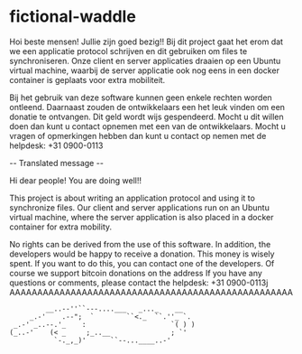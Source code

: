 # fictional-waddle
Hoi beste mensen! Jullie zijn goed bezig!!
Bij dit project gaat het erom dat we een applicatie protocol schrijven en dit gebruiken om files te synchroniseren. Onze client en server applicaties draaien op een Ubuntu virtual machine, waarbij de server applicatie ook nog eens in een docker container is geplaats voor extra mobiliteit.

Bij het gebruik van deze software kunnen geen enkele rechten worden ontleend. Daarnaast zouden de ontwikkelaars een het leuk vinden om een donatie te ontvangen. Dit geld wordt wijs gespendeerd. Mocht u dit willen doen dan kunt u contact opnemen met een van de ontwikkelaars.
Mocht u vragen of opmerkingen hebben dan kunt u contact op nemen met de helpdesk: +31 0900-0113

-- Translated message --

Hi dear people! You are doing well!!

This project is about writing an application protocol and using it to synchronize files. Our client and server applications run on an Ubuntu virtual machine, where the server application is also placed in a docker container for extra mobility.

No rights can be derived from the use of this software. In addition, the developers would be happy to receive a donation. This money is wisely spent. If you want to do this, you can contact one of the developers. Of course we support bitcoin donations on the address 
If you have any questions or comments, please contact the helpdesk: +31 0900-0113j AAAAAAAAAAAAAAAAAAAAAAAAAAAAAAAAAAAAAAAAAAAAAAAAAAA


             __..--''``---....___   _..._    __
         _.-'    .--";  `        ``<._  ``.''_ `.
     _.-' _..--.'_    :                     `( ) ) 
    (_..-'    (< _     ;_..__               ; `' 
               `-._,_)'      ``--...____..-' 
